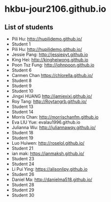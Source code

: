 # hkbu-jour2106.github.io

## List of students

* Pili Hu: http://hupilidemo.github.io/
* Student 1
* Pili Hu: http://hupilidemo.github.io/
* Jessie Pang: http://jessiepyt.github.io
* King Hei: http://kingheiwong.github.io
* Poon Tsz Fung: http://johnpoon.github.io
* Student 6
* Carmen Chan https://chlorella.github.io/
* Student 8
* Student 9
* Student 10
* Jingxi HUANG http://jamiexixi.github.io/
* Roy Tang: http://Roytangrb.github.io/
* Student 13
* Student 14
* Morris Chan: http://morrischanfm.github.io
* Eva LIU Yue: evalau1996.github.io  
* Julianna Wu: http://juliannawqy.github.io/
* Student 18
* Student 19
* Luo Huiwen: http://roselol.github.io/
* Student 21
* ian mak: https://ianmaksh.github.io/
* Student 23
* Student 24
* Li Pui Ying: https://alisonlipy.github.io
* Student 26
* Daniel Ma: http://danielma518.github.io/
* Student 28
* Student 29
* Student 30
